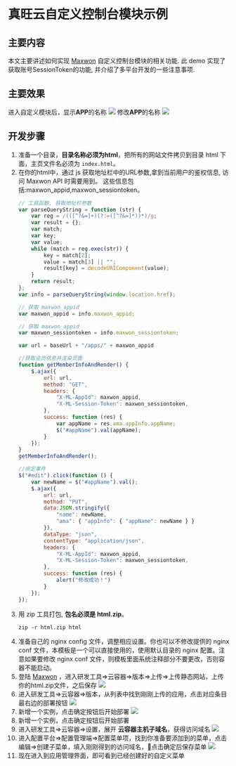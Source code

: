 # 真旺云自定义控制台模块示例

## 主要内容
本文主要讲述如何实现 [Maxwon](http://www.maxwon.cn) 自定义控制台模块的相关功能.
此 demo 实现了获取账号SessionToken的功能, 并介绍了多平台开发的一些注意事项.

## 主要效果
进入自定义模块后，显示**APP**的名称
![](https://publicfiles.maxleap.cn/console_extend_demo/6.png)
修改**APP**的名称
![](https://publicfiles.maxleap.cn/console_extend_demo/7.png)
## 开发步骤
1. 准备一个目录，**目录名称必须为html**，把所有的网站文件拷贝到目录 html 下面，主页文件名必须为 `index.html`。
2. 在你的html中，通过 js 获取地址栏中的URL参数,拿到当前用户的鉴权信息, 访问 Maxwon API 时需要用到。
    这些信息包括:maxwon_appid,maxwon_sessiontoken。
    ```javascript
    // 工具函数, 获取地址栏参数
    var parseQueryString = function (str) {
        var reg = /(([^?&=]+)(?:=([^?&=]*))*)/g;
        var result = {};
        var match;
        var key;
        var value;
        while (match = reg.exec(str)) {
            key = match[2];
            value = match[3] || "";
            result[key] = decodeURIComponent(value);
        }
        return result;
    };
    var info = parseQueryString(window.location.href);

    // 获取 maxwon_appid
    var maxwon_appid = info.maxwon_appid;

    // 获取 maxwon_appid
    var maxwon_sessiontoken = info.maxwon_sessiontoken;

    var url = baseUrl + "/apps/" + maxwon_appid

    //获取会员信息并渲染页面
    function getMemberInfoAndRender() {
        $.ajax({
            url: url,
            method: "GET",
            headers: {
                "X-ML-AppId": maxwon_appid,
                "X-ML-Session-Token": maxwon_sessiontoken,
            },
            success: function (res) {
                var appName = res.ama.appInfo.appName;
                $("#appName").val(appName);
            }
        });
    }
    getMemberInfoAndRender();

    //绑定事件
    $("#edit").click(function () {
        var newName = $("#appName").val();
        $.ajax({
            url: url,
            method: "PUT",
            data:JSON.stringify({
                "name": newName,
                "ama": { "appInfo": { "appName": newName } }
            }),
            dataType: "json",
            contentType: "application/json",
            headers: {
                "X-ML-AppId": maxwon_appid,
                "X-ML-Session-Token": maxwon_sessiontoken,
            },
            success: function (res) {
                alert("修改成功！")
            }
        });
    });
    ```
2. 用 zip 工具打包, **包名必须是 html.zip**。
    ```shell
    zip -r html.zip html
    ```
3. 准备自己的 nginx config 文件，调整相应设置。你也可以不修改提供的 nginx conf 文件，本模板是一个可以直接使用的，使用默认目录的 nginx 配置。注意如果要修改 nginx conf 文件，则模板里面系统注释部分不要更改，否则容器不能启动。
4. 登陆 [Maxwon](http://www.maxwon.cn) ，进入研发工具=>云容器=>版本=>上传=>上传静态网站，上传你的html.zip文件，之后保存
    ![](https://publicfiles.maxleap.cn/console_extend_demo/1.png)
5. 进入研发工具=>云容器=>版本，从列表中找到刚刚上传的应用，点击对应条目最右边的部署按钮
    ![](https://publicfiles.maxleap.cn/console_extend_demo/2.png)
6. 新增一个实例，点击确定按钮后开始部署
    ![](https://publicfiles.maxleap.cn/console_extend_demo/3.png)
7. 新增一个实例，点击确定按钮后开始部署
8. 进入研发工具=>云容器=>设置，展开 **云容器主机子域名**，获得访问域名
    ![](https://publicfiles.maxleap.cn/console_extend_demo/4.png)
9. 进入配置平台=>配置管理端=>配置菜单项，找到你准备要添加到的菜单，点击编辑=>创建子菜单，填入刚刚得到的访问域名，点击确定后保存菜单
    ![](https://publicfiles.maxleap.cn/console_extend_demo/5.png)
10. 现在进入到应用管理界面，即可看到已经创建好的自定义菜单